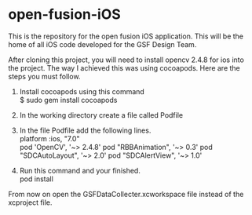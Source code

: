 open-fusion-iOS
===============

This is the repository for the open fusion iOS application. This will be the home of all iOS code developed for the GSF Design Team.

After cloning this project, you will need to install opencv 2.4.8 for ios into the project. The way I achieved this was using cocoapods. Here are the steps you must follow.


1. Install cocoapods using this command  
   $ sudo gem install cocoapods

2. In the working directory create a file called Podfile

3. In the file Podfile add the following lines.  
   platform :ios, "7.0"  
   pod 'OpenCV', '~> 2.4.8'
   pod "RBBAnimation", '~> 0.3'
   pod "SDCAutoLayout", '~> 2.0'
   pod "SDCAlertView", '~> 1.0'

4. Run this command and your finished.  
   pod install

From now on open the GSFDataCollecter.xcworkspace file instead of the xcproject file.

